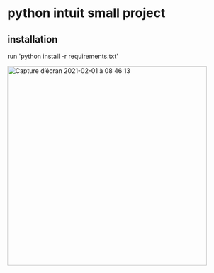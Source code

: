 # python intuit small project

## installation
run 'python install -r requirements.txt'

<img width="450" alt="Capture d’écran 2021-02-01 à 08 46 13" src="https://user-images.githubusercontent.com/66296540/106429063-3301d080-646a-11eb-820a-60392750dfce.png">
